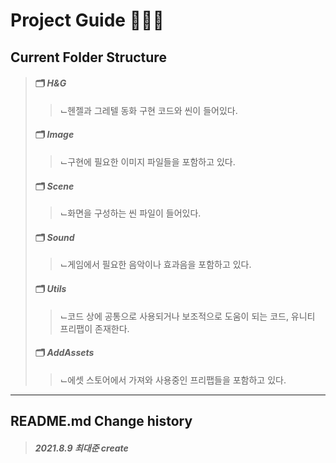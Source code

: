 # Project Guide 🧙🏻‍♂️
## Current Folder Structure
> #### 🗂 *H&G*
> > ⌙헨젤과 그레텔 동화 구현 코드와 씬이 들어있다.
> #### 🗂 *Image*
> > ⌙구현에 필요한 이미지 파일들을 포함하고 있다.
> #### 🗂 *Scene*
> > ⌙화면을 구성하는 씬 파일이 들어있다.
> #### 🗂 *Sound*
> > ⌙게임에서 필요한 음악이나 효과음을 포함하고 있다.
> #### 🗂 *Utils*
> > ⌙코드 상에 공통으로 사용되거나 보조적으로 도움이 되는 코드, 유니티 프리팹이 존재한다.
> #### 🗂 *AddAssets*
> > ⌙에셋 스토어에서 가져와 사용중인 프리팹들을 포함하고 있다.
-------------
## README.md Change history
> ##### *2021.8.9 최대준 create*
